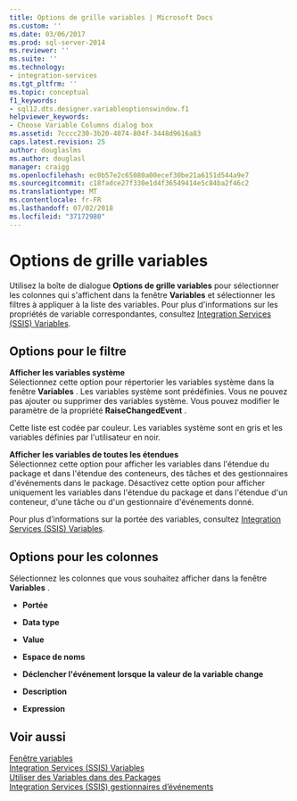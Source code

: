 ```yaml
---
title: Options de grille variables | Microsoft Docs
ms.custom: ''
ms.date: 03/06/2017
ms.prod: sql-server-2014
ms.reviewer: ''
ms.suite: ''
ms.technology:
- integration-services
ms.tgt_pltfrm: ''
ms.topic: conceptual
f1_keywords:
- sql12.dts.designer.variableoptionswindow.f1
helpviewer_keywords:
- Choose Variable Columns dialog box
ms.assetid: 7cccc230-3b20-4074-804f-3448d9616a83
caps.latest.revision: 25
author: douglaslms
ms.author: douglasl
manager: craigg
ms.openlocfilehash: ec0b57e2c65080a00ecef30be21a6151d544a9e7
ms.sourcegitcommit: c18fadce27f330e1d4f36549414e5c84ba2f46c2
ms.translationtype: MT
ms.contentlocale: fr-FR
ms.lasthandoff: 07/02/2018
ms.locfileid: "37172980"
---
```

# <a name="variable-grid-options"></a>Options de grille variables
  Utilisez la boîte de dialogue **Options de grille variables** pour sélectionner les colonnes qui s'affichent dans la fenêtre **Variables** et sélectionner les filtres à appliquer à la liste des variables. Pour plus d'informations sur les propriétés de variable correspondantes, consultez [Integration Services &#40;SSIS&#41; Variables](integration-services-ssis-variables.md).  
  
## <a name="options-for-filter"></a>Options pour le filtre  
 **Afficher les variables système**  
 Sélectionnez cette option pour répertorier les variables système dans la fenêtre **Variables** . Les variables système sont prédéfinies. Vous ne pouvez pas ajouter ou supprimer des variables système. Vous pouvez modifier le paramètre de la propriété **RaiseChangedEvent** .  
  
 Cette liste est codée par couleur. Les variables système sont en gris et les variables définies par l'utilisateur en noir.  
  
 **Afficher les variables de toutes les étendues**  
 Sélectionnez cette option pour afficher les variables dans l'étendue du package et dans l'étendue des conteneurs, des tâches et des gestionnaires d'événements dans le package. Désactivez cette option pour afficher uniquement les variables dans l'étendue du package et dans l'étendue d'un conteneur, d'une tâche ou d'un gestionnaire d'événements donné.  
  
 Pour plus d’informations sur la portée des variables, consultez [Integration Services &#40;SSIS&#41; Variables](integration-services-ssis-variables.md).  
  
## <a name="options-for-columns"></a>Options pour les colonnes  
 Sélectionnez les colonnes que vous souhaitez afficher dans la fenêtre **Variables** .  
  
-   **Portée**  
  
-   **Data type**  
  
-   **Value**  
  
-   **Espace de noms**  
  
-   **Déclencher l'événement lorsque la valeur de la variable change**  
  
-   **Description**  
  
-   **Expression**  
  
## <a name="see-also"></a>Voir aussi  
 [Fenêtre variables](../../2014/integration-services/variables-window.md)   
 [Integration Services &#40;SSIS&#41; Variables](integration-services-ssis-variables.md)   
 [Utiliser des Variables dans des Packages](../../2014/integration-services/use-variables-in-packages.md)   
 [Integration Services &#40;SSIS&#41; gestionnaires d’événements](integration-services-ssis-event-handlers.md)  
  
  
